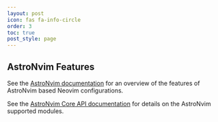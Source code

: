 ```yaml
---
layout: post
icon: fas fa-info-circle
order: 3
toc: true
post_style: page
---
```


## AstroNvim Features

See the [AstroNvim documentation](https://astronvim.com/#-features)
for an overview of the features of AstroNvim based Neovim configurations.

See the [AstroNvim Core API documentation](https://api.astronvim.com/)
for details on the AstroNvim supported modules.
